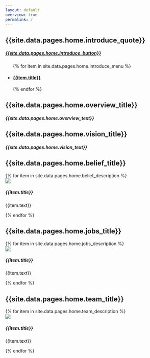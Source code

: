 ```yaml
---
layout: default
overview: true
permalink: /
---
```


<!-- Banner -->
<section id="introduce" class="{{site.data.pages.home.introduce_text_color}} background" style="background-image: url({{site.data.pages.home.introduce_background_image}}); box-shadow:inset 0 0 0 10000px {{site.data.pages.home.introduce_color_overlay}};">
    <div class="container">
        <div class="banner_text">
            <h1 class="font-weight-bold">
                {{site.data.pages.home.introduce_quote}}
            </h1>
            <a href="{{site.data.pages.home.link_introduce_button}}" class="btn btn_custom my-5 px-4 py-2" role="button"><h5>{{site.data.pages.home.introduce_button}}</h5></a>
        </div>
        <div class="banner_bottom_panel d-none d-lg-block d-xl-block">
            <ul class="panel_list">
                {% for item in site.data.pages.home.introduce_menu %}
                    <li>
                        <a class="smooth_scroll" href="{{item.link}}"><h4>{{item.title}}</h4></a>
                    </li>
                {% endfor %}
            </ul>
        </div>
    </div>
</section>

<!-- Overview -->
<section id="overview" class="{{site.data.pages.home.overview_text_color}} background" style="background-image: url({{site.data.pages.home.overview_background_image}}); box-shadow:inset 0 0 0 10000px {{site.data.pages.home.overview_color_overlay}};">
    <div class="container text-center pd_lg">
        <h2 class="font-weight-bold mb-4">{{site.data.pages.home.overview_title}}</h2>
        <h5>{{site.data.pages.home.overview_text}}</h5>
    </div>
</section>

<!-- Vision -->
<section id="vision" class="{{site.data.pages.home.vision_text_color}} background" style="background-image: url({{site.data.pages.home.vision_background_image}}); box-shadow:inset 0 0 0 10000px {{site.data.pages.home.vision_color_overlay}};">
    <div class="container text-center pd_lg">
        <h2 class="font-weight-bold mb-4">{{site.data.pages.home.vision_title}}</h2>
        <h5>{{site.data.pages.home.vision_text}}</h5>       
    </div>
</section>

<!-- Belief -->
<section id="belief" class="{{site.data.pages.home.belief_text_color}} background" style="background-image: url({{site.data.pages.home.belief_background_image}}); box-shadow:inset 0 0 0 10000px {{site.data.pages.home.belief_color_overlay}};">
    <div class="container pd_lg">
        <div class="row">
            <div class="col-lg-6">
                <div class="side_img" style="background-image: url({{site.data.pages.home.belief_side_image}});">
                </div>
            </div>
            <div class="col-md-12 col-lg-6 p-5">
                    <h2  class="font-weight-bold mb-5">{{site.data.pages.home.belief_title}}</h2>
                    {% for item in site.data.pages.home.belief_description %}
                    <div class="side_item">
                        <div class="side_icon"><img src="{{item.icon}}" role="presentation"></div>
                        <h5 class="font-weight-bold side_title mb-1">{{item.title}}</h5>
                        <p class="side_text">{{item.text}}</p>
                    </div>
                    {% endfor %}
            </div>
        </div>
    </div>
</section>

<!-- Jobs -->
<section id="jobs" class="{{site.data.pages.home.jobs_text_color}} background" style="background-image: url({{site.data.pages.home.jobs_background_image}}); box-shadow:inset 0 0 0 10000px {{site.data.pages.home.jobs_color_overlay}};">
    <div class="container pd_lg">
        <div class="row">
            <div class="col-md-12 col-lg-6 p-5">
                    <h2 class="font-weight-bold mb-5">{{site.data.pages.home.jobs_title}}</h2>
                    {% for item in site.data.pages.home.jobs_description %}
                    <div class="side_item">
                        <div class="side_icon"><img src="{{item.icon}}" role="presentation">
                        </div>
                        <h5 class="font-weight-bold side_title mb-1">{{item.title}}</h5>
                        <p class="side_text">{{item.text}}</p>
                    </div>
                    {% endfor %}
            </div>
            <div class="col-lg-6">
                <div class="side_img" style="background-image: url({{site.data.pages.home.jobs_side_image}});">
                </div>
            </div>
        </div>
    </div>
</section>

<!-- Team -->
<section id="team" class="{{site.data.pages.home.team_text_color}} background" style="background-image: url({{site.data.pages.home.team_background_image}}); box-shadow:inset 0 0 0 10000px {{site.data.pages.home.team_color_overlay}};">
    <div class="container pd_lg text-center">
        <h2 class="font-weight-bold mb-5">{{site.data.pages.home.team_title}}</h2>
        <div class="row">
                {% for item in site.data.pages.home.team_description %}
                <div class="col-md-4 sub_item">
                    <div class="sub_icon mb-3"><img src="{{item.icon}}" role="presentation"></div>
                    <h5 class="font-weight-bold sub_title mb-2">{{item.title}}</h5>
                    <p class="sub_text">{{item.text}}</p>
                </div>
                {% endfor %}
        </div>
    </div>
</section>

